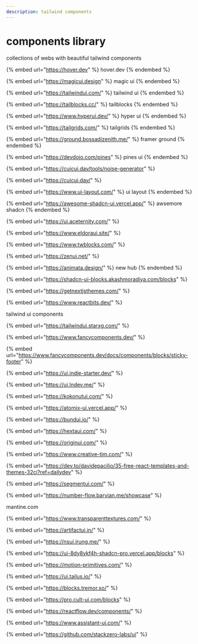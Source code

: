 ```yaml
---
description: tailwind components
---
```


# components library

collections of webs with beautiful tailwind components&#x20;



{% embed url="https://hover.dev" %}
hover.dev
{% endembed %}

{% embed url="https://magicui.design" %}
magic ui
{% endembed %}

{% embed url="https://tailwindui.com/" %}
tailwind ui
{% endembed %}

{% embed url="https://tailblocks.cc/" %}
tailblocks
{% endembed %}

{% embed url="https://www.hyperui.dev/" %}
hyper ui
{% endembed %}

{% embed url="https://tailgrids.com/" %}
tailgrids
{% endembed %}

{% embed url="https://ground.bossadizenith.me/" %}
framer ground
{% endembed %}

{% embed url="https://devdojo.com/pines" %}
pines ui
{% endembed %}

{% embed url="https://cuicui.day/tools/noise-generator" %}

{% embed url="https://cuicui.day/" %}

{% embed url="https://www.ui-layout.com/" %}
ui layout
{% endembed %}

{% embed url="https://awesome-shadcn-ui.vercel.app/" %}
awsemore shadcn
{% endembed %}

{% embed url="https://ui.aceternity.com/" %}



{% embed url="https://www.eldoraui.site/" %}



{% embed url="https://www.twblocks.com/" %}

{% embed url="https://zenui.net/" %}

{% embed url="https://animata.design/" %}
new hub
{% endembed %}

{% embed url="https://shadcn-ui-blocks.akashmoradiya.com/blocks" %}



{% embed url="https://getnextjsthemes.com/" %}

{% embed url="https://www.reactbits.dev/" %}

tailwind ui components

{% embed url="https://tailwindui.starxg.com/" %}

{% embed url="https://www.fancycomponents.dev/" %}

{% embed url="https://www.fancycomponents.dev/docs/components/blocks/sticky-footer" %}

{% embed url="https://ui.indie-starter.dev/" %}

{% embed url="https://ui.lndev.me/" %}



{% embed url="https://kokonutui.com/" %}

{% embed url="https://atomix-ui.vercel.app/" %}

{% embed url="https://bundui.io/" %}

{% embed url="https://hextaui.com/" %}



{% embed url="https://originui.com/" %}



{% embed url="https://www.creative-tim.com/" %}



{% embed url="https://dev.to/davidepacilio/35-free-react-templates-and-themes-32ci?ref=dailydev" %}

{% embed url="https://segmentui.com/" %}



{% embed url="https://number-flow.barvian.me/showcase" %}

mantine.com



{% embed url="https://www.transparenttextures.com/" %}

{% embed url="https://artifactui.in/" %}

{% embed url="https://nsui.irung.me/" %}

{% embed url="https://ui-8dy8ykf4h-shadcn-pro.vercel.app/blocks" %}

{% embed url="https://motion-primitives.com/" %}

{% embed url="https://ui.tailus.io/" %}

{% embed url="https://blocks.tremor.so/" %}

{% embed url="https://pro.cult-ui.com/blocks" %}

{% embed url="https://reactflow.dev/components/" %}

{% embed url="https://www.assistant-ui.com/" %}

{% embed url="https://github.com/stackzero-labs/ui" %}
